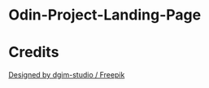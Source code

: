 # Odin-Project-Landing-Page

# Credits
<a href="http://www.freepik.com">Designed by dgim-studio / Freepik</a>